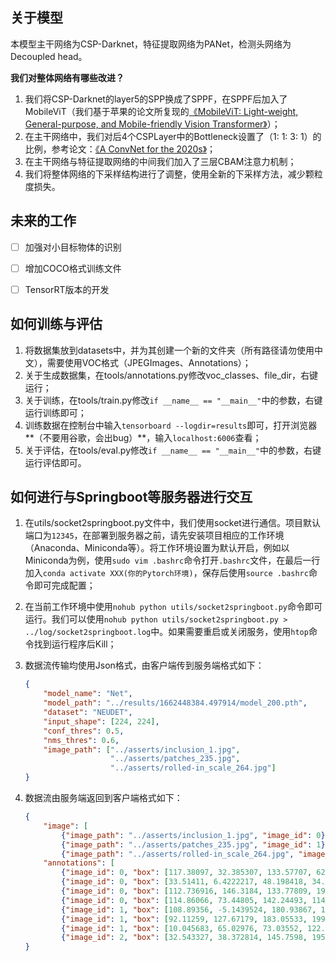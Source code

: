 ## 关于模型

本模型主干网络为CSP-Darknet，特征提取网络为PANet，检测头网络为Decoupled head。

**我们对整体网络有哪些改进？**

1. 我们将CSP-Darknet的layer5的SPP换成了SPPF，在SPPF后加入了MobileViT（我们基于苹果的论文所复现的[《MobileViT: Light-weight, General-purpose, and Mobile-friendly Vision Transformer》](https://arxiv.org/abs/2110.02178)）；
2. 在主干网络中，我们对后4个CSPLayer中的Bottleneck设置了（1: 1: 3: 1）的比例，参考论文：[《A ConvNet for the 2020s》](https://openaccess.thecvf.com/content/CVPR2022/papers/Liu_A_ConvNet_for_the_2020s_CVPR_2022_paper.pdf)；
3. 在主干网络与特征提取网络的中间我们加入了三层CBAM注意力机制；
4. 我们将整体网络的下采样结构进行了调整，使用全新的下采样方法，减少颗粒度损失。



## 未来的工作

- [ ] 加强对小目标物体的识别
- [ ] 增加COCO格式训练文件
- [ ] TensorRT版本的开发



## 如何训练与评估

1. 将数据集放到datasets中，并为其创建一个新的文件夹（所有路径请勿使用中文），需要使用VOC格式（JPEGImages、Annotations）；
2. 关于生成数据集，在tools/annotations.py修改voc_classes、file_dir，右键运行；
3. 关于训练，在tools/train.py修改`if __name__ == "__main__"`中的参数，右键运行训练即可；
4. 训练数据在控制台中输入`tensorboard --logdir=results`即可，打开浏览器**（不要用谷歌，会出bug）**，输入`localhost:6006`查看；
5. 关于评估，在tools/eval.py修改`if __name__ == "__main__"`中的参数，右键运行评估即可。



## 如何进行与Springboot等服务器进行交互

1. 在utils/socket2springboot.py文件中，我们使用socket进行通信。项目默认端口为`12345`，在部署到服务器之前，请先安装项目相应的工作环境（Anaconda、Miniconda等）。将工作环境设置为默认开启，例如以Miniconda为例，使用`sudo vim .bashrc`命令打开`.bashrc`文件，在最后一行加入`conda activate XXX(你的Pytorch环境)`，保存后使用`source .bashrc`命令即可完成配置；

2. 在当前工作环境中使用`nohub python utils/socket2springboot.py`命令即可运行。我们可以使用`nohub python utils/socket2springboot.py > ../log/socket2springboot.log`中。如果需要重启或关闭服务，使用`htop`命令找到运行程序后Kill；

3. 数据流传输均使用Json格式，由客户端传到服务端格式如下：

   ```json
   {
       "model_name": "Net", 
       "model_path": "../results/1662448384.497914/model_200.pth",
       "dataset": "NEUDET",
       "input_shape": [224, 224],
       "conf_thres": 0.5,
       "nms_thres": 0.6,
       "image_path": ["../asserts/inclusion_1.jpg",
                      "../asserts/patches_235.jpg",
                      "../asserts/rolled-in_scale_264.jpg"]
   }
   ```

4. 数据流由服务端返回到客户端格式如下：

   ```json
   {
       "image": [
           {"image_path": "../asserts/inclusion_1.jpg", "image_id": 0}, 
           {"image_path": "../asserts/patches_235.jpg", "image_id": 1}, 
           {"image_path": "../asserts/rolled-in_scale_264.jpg", "image_id": 2}], 
       "annotations": [
           {"image_id": 0, "box": [117.38097, 32.385307, 133.57707, 62.68074], "predicted_class": "inclusion", "conf": 0.66143817}, 
           {"image_id": 0, "box": [33.51411, 6.4222217, 48.198418, 34.87923], "predicted_class": "inclusion", "conf": 0.64585626}, 
           {"image_id": 0, "box": [112.736916, 146.3184, 133.77809, 198.33405], "predicted_class": "inclusion", "conf": 0.63799584}, 
           {"image_id": 0, "box": [114.86066, 73.44805, 142.24493, 114.508995], "predicted_class": "inclusion", "conf": 0.61806077}, 
           {"image_id": 1, "box": [108.89356, -5.1439524, 180.93867, 138.25955], "predicted_class": "patches", "conf": 0.7961505}, 
           {"image_id": 1, "box": [92.11259, 127.67179, 183.05533, 199.58357], "predicted_class": "patches", "conf": 0.7741741}, 
           {"image_id": 1, "box": [10.045683, 65.02976, 73.03552, 122.30415], "predicted_class": "patches", "conf": 0.72269356}, 
           {"image_id": 2, "box": [32.543327, 38.372814, 145.7598, 195.50223], "predicted_class": "rolled-in_scale", "conf": 0.7584684}]
   }
   
   ```